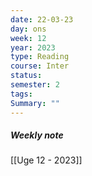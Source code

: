 ```yaml
---
date: 22-03-23
day: ons
week: 12
year: 2023
type: Reading
course: Inter
status: 
semester: 2
tags:
Summary: ""
---
```

##### Weekly note
[[Uge 12 - 2023]]
# 